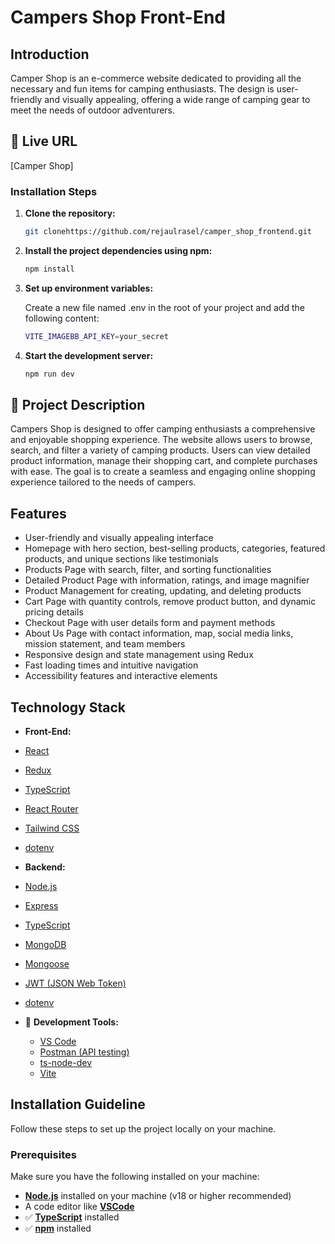 # Campers Shop Front-End

## Introduction

Camper Shop is an e-commerce website dedicated to providing all the necessary
and fun items for camping enthusiasts. The design is user-friendly and visually
appealing, offering a wide range of camping gear to meet the needs of outdoor
adventurers.

## 🔗 Live URL

[Camper Shop]

### Installation Steps

1. **Clone the repository:**

   ```bash
   git clonehttps://github.com/rejaulrasel/camper_shop_frontend.git
   ```

2. **Install the project dependencies using npm:**

   ```bash
   npm install
   ```

3. **Set up environment variables:**

   Create a new file named .env in the root of your project and add the
   following content:

   ```bash
   VITE_IMAGEBB_API_KEY=your_secret
   ```

4. **Start the development server:**

   ```bash
   npm run dev
   ```

## 📝 Project Description

Campers Shop is designed to offer camping enthusiasts a comprehensive and
enjoyable shopping experience. The website allows users to browse, search, and
filter a variety of camping products. Users can view detailed product
information, manage their shopping cart, and complete purchases with ease. The
goal is to create a seamless and engaging online shopping experience tailored to
the needs of campers.

## Features

- User-friendly and visually appealing interface
- Homepage with hero section, best-selling products, categories, featured
  products, and unique sections like testimonials
- Products Page with search, filter, and sorting functionalities
- Detailed Product Page with information, ratings, and image magnifier
- Product Management for creating, updating, and deleting products
- Cart Page with quantity controls, remove product button, and dynamic
  pricing details
- Checkout Page with user details form and payment methods
- About Us Page with contact information, map, social media links, mission
  statement, and team members
- Responsive design and state management using Redux
- Fast loading times and intuitive navigation
- Accessibility features and interactive elements

## Technology Stack

- **Front-End:**

- [React](https://react.dev/)
- [Redux](https://redux-toolkit.js.org/)
- [TypeScript](https://www.typescriptlang.org/)
- [React Router](https://reactrouter.com/en/main)
- [Tailwind CSS](https://tailwindcss.com/)
- [dotenv](https://www.npmjs.com/package/dotenv)

- **Backend:**

- [Node.js](https://nodejs.org/en/)
- [Express](https://expressjs.com/)
- [TypeScript](https://www.typescriptlang.org/)
- [MongoDB](https://www.mongodb.com/)
- [Mongoose](https://mongoosejs.com/)
- [JWT (JSON Web Token)](https://www.npmjs.com/package/jsonwebtoken)
- [dotenv](https://www.npmjs.com/package/dotenv)

- 🔨 **Development Tools:**

  - [VS Code](https://code.visualstudio.com/)
  - [Postman (API testing)](https://www.postman.com/)
  - [ts-node-dev](https://www.npmjs.com/package/ts-node-dev)
  - [Vite](https://vitejs.dev/)

## Installation Guideline

Follow these steps to set up the project locally on your machine.

### Prerequisites

Make sure you have the following installed on your machine:

- [**Node.js**](https://nodejs.org/en) installed on your machine (v18 or
  higher recommended)
- A code editor like [**VSCode**](https://code.visualstudio.com/)
- ✅ [**TypeScript**](https://www.typescriptlang.org/) installed
- ✅ [**npm**](https://www.npmjs.com/) installed
